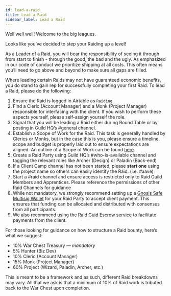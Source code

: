 ```yaml
---
id: lead-a-raid
title: Lead a Raid
sidebar_label: Lead a Raid
---
```


Well well well! Welcome to the big leagues.

Looks like you’ve decided to step your Raiding up a level!

As a Leader of a Raid, you will bear the responsibility of seeing it through from start to finish - through the good, the bad and the ugly. As emphasized in our code of conduct we prioritize shipping at all costs. This often means you’ll need to go above and beyond to make sure all gaps are filled.

Where leading certain Raids may not have guaranteed economic benefits, you do stand to gain rep for successfully completing your first Raid. To lead a Raid, please do the following:

1. Ensure the Raid is logged in Airtable as `Raiding`
2. Find a <span class="cleric">Cleric</span> (Account Manager) and a <span class="monk">Monk</span> (Project Manager) responsible for interfacing with the client. If you wish to perform these aspects yourself, please self-assign yourself the role.
3. Signal that you will be leading a Raid either during Round Table or by posting in Guild HQ’s <span class='channels'>#general</span> channel.
4. Establish a Scope of Work for the Raid. This task is generally handled by <span class="cleric">Clerics</span> or <span class="monk">Monks</span>, but in the case this is you, please ensure a timeline, scope and budget is properly laid out to ensure expectations are aligned. An outline of a Scope of Work can be found [here](https://github.com/raid-guild/HQ/blob/master/Templates/Proposal.md).
5. Create a Raid Party using Guild HQ’s <span class='channels'>#who-is-available</span> channel and tagging the relevant roles like <span class="archer">Archer</span> (Design) or <span class="paladin">Paladin</span> (Back-end)
6. If a Client Camp channel has not been started, please **start one** using the project name so others can easily identify the Raid. (i.e. <span class='channels'>#aave</span>)
7. Start a <span class='channels'>#raid</span> channel and ensure access is restricted only to Raid Guild Members and Apprentices. Please reference the permissions of other Raid Channels for guidance
8. While not mandatory, we strongly recommend setting up a [Gnosis Safe Multisig Wallet](https://gnosis-safe.io/) for your Raid Party to accept client payment. This ensures that funding can be allocated and distributed with consensus from all participants.
9. We also recommend using the [Raid Guid Escrow service](./how-does-it-work) to facilitate payments from the client.

For those looking for guidance on how to structure a Raid bounty, here’s what we suggest:

-   10% War Chest Treasury &mdash; _mandatory_
-   5% Hunter (Biz Dev)
-   10% Cleric (Account Manager)
-   15% Monk (Project Manager)
-   60% Project (Wizard, Paladin, Archer, etc.)

This is meant to be a framework and as such, different Raid breakdowns may vary. All that we ask is that a minimum of 10% of Raid work is tributed back to the War Chest upon completion.